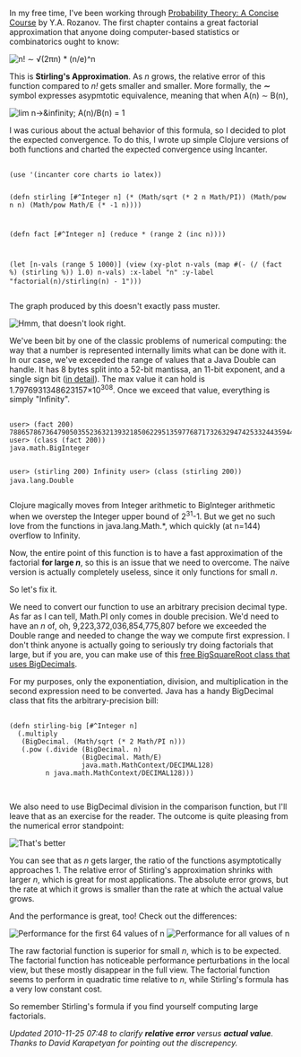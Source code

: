 In my free time, I've been working through [Probability Theory: A Concise Course](http://store.doverpublications.com/0486635449.html) by Y.A. Rozanov.
The first chapter contains a great factorial approximation that anyone doing
computer-based statistics or combinatorics ought to know:

![n! &#x223C; &#x221A;(2&pi;n) * (n/e)^n](http://threebrothers.org/brendan/blog/stirlings-approximation-formula-clojure/stirlings-approximation.png)

This is **Stirling's Approximation**. As *n* grows, the relative error of this
function compared to *n!* gets smaller and smaller. More formally, the
**&#x223C;** symbol expresses asypmtotic equivalence, meaning that when A(n)
&#x223C; B(n),

![lim n->&infinity; A(n)/B(n) = 1](http://threebrothers.org/brendan/blog/stirlings-approximation-formula-clojure/sim.png)

I was curious about the actual behavior of this formula, so I decided
to plot the expected convergence. To do this, I wrote up simple Clojure versions
of both functions and charted the expected convergence using Incanter.

<script src="https://gist.github.com/715040.js?file=stirling-naive.clj"></script>
<noscript>
  <pre>
    <code>
(use '(incanter core charts io latex))

(defn stirling [#^Integer n]
  (* (Math/sqrt (* 2 n Math/PI))
     (Math/pow n n)
     (Math/pow Math/E (* -1 n))))

(defn fact [#^Integer n]
  (reduce * (range 2 (inc n))))

(let [n-vals (range 5 1000)]
  (view
   (xy-plot n-vals
            (map #(- (/ (fact %) (stirling %)) 1.0) n-vals)
            :x-label "n"
            :y-label "factorial(n)/stirling(n) - 1")))
    </code>
  </pre>
</noscript>
  
The graph produced by this doesn't exactly pass muster.
                
![Hmm, that doesn't look right.](http://threebrothers.org/brendan/blog/stirlings-approximation-formula-clojure/chart-glitch.png)

We've been bit by one of the classic problems of numerical computing: the way
that a number is represented internally limits what can be done with it. In our
case, we've exceeded the range of values that a Java Double can handle. It has 8
bytes split into a 52-bit mantissa, an 11-bit exponent, and a single sign bit
(<a href='http://www.mobilefish.com/tutorials/java/java_quickguide_double.html' rel='nofollow'>in detail</a>).
The max value it can hold is 1.7976931348623157&#xd7;10<sup>308</sup>. Once we
exceed that value, everything is simply "Infinity".

<script src="https://gist.github.com/715041.js?file=overflow.clj"></script>
<noscript>
  <pre>
    <code>
user> (fact 200)
788657867364790503552363213932185062295135977687173263294742533244359449963403342920304284011984623904177212138919638830257642790242637105061926624952829931113462857270763317237396988943922445621451664240254033291864131227428294853277524242407573903240321257405579568660226031904170324062351700858796178922222789623703897374720000000000000000000000000000000000000000000000000
user> (class (fact 200))
java.math.BigInteger

user> (stirling 200)
Infinity
user> (class (stirling 200))
java.lang.Double
    </code>
  </pre>
</noscript>

Clojure magically moves from Integer arithmetic to BigInteger arithmetic
when we overstep the Integer upper bound of 2<sup>31</sup>-1. But we get no such
love from the functions in java.lang.Math.*, which quickly (at n=144) overflow
to Infinity.

Now, the entire point of this function is to have a fast approximation of the
factorial **for large _n_**, so this is an issue that we need to overcome. The
na&iuml;ve version is actually completely useless, since it only functions
for small *n*.

So let's fix it.

We need to convert our function to use an arbitrary precision decimal type.
As far as I can tell, Math.PI only comes in double precision. We'd need to have
an *n* of, oh, 9,223,372,036,854,775,807 before we exceeded the Double range
and needed to change the way we compute first expression. I don't think anyone
is actually going to seriously try doing factorials that large, but if you are,
you can make use of this [free BigSquareRoot class that uses BigDecimals](http://www.merriampark.com/bigsqrt.htm).

For my purposes, only the exponentiation, division, and multiplication in the
second expression need to be converted. Java has a handy BigDecimal class that
fits the arbitrary-precision bill:

<script src="https://gist.github.com/715046.js?file=stirling-big.clj"></script>
<noscript>
  <pre>
    <code>
(defn stirling-big [#^Integer n]
  (.multiply
   (BigDecimal. (Math/sqrt (* 2 Math/PI n)))
   (.pow (.divide (BigDecimal. n)
                  (BigDecimal. Math/E)
                  java.math.MathContext/DECIMAL128)
         n java.math.MathContext/DECIMAL128)))
    </code>
  </pre>
</noscript>

We also need to use BigDecimal division in the comparison function, but I'll
leave that as an exercise for the reader. The outcome is quite pleasing from
the numerical error standpoint:

![That's better](http://threebrothers.org/brendan/blog/stirlings-approximation-formula-clojure/chart-good.png)

You can see that as *n* gets larger, the ratio of the functions asymptotically
approaches 1. The relative error of Stirling's approximation shrinks with larger
*n*, which is great for most applications. The absolute error grows, but the
rate at which it grows is smaller than the rate at which the actual value grows.

And the performance is great, too! Check out the differences:

![Performance for the first 64 values of n](http://threebrothers.org/brendan/blog/stirlings-approximation-formula-clojure/time-short.png)
![Performance for all values of n](http://threebrothers.org/brendan/blog/stirlings-approximation-formula-clojure/time-full.png)

The raw factorial function is superior for small *n*, which is to be expected.
The factorial function has noticeable performance perturbations in the local
view, but these mostly disappear in the full view. The factorial function seems
to perform in quadratic time relative to *n*, while Stirling's formula has a
very low constant cost.

So remember Stirling's formula if you find yourself computing large factorials.

*Updated 2010-11-25 07:48 to clarify **relative error** versus **actual value**. Thanks to David Karapetyan for pointing out the discrepency.*
